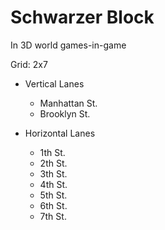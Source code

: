 # Schwarzer Block

In 3D world games-in-game

Grid: 2x7

* Vertical Lanes
    - Manhattan St.
    - Brooklyn St.

* Horizontal Lanes
    - 1th St.
    - 2th St.
    - 3th St.
    - 4th St.
    - 5th St.
    - 6th St.
    - 7th St.
